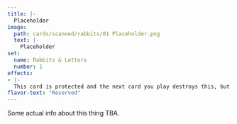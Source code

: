 ```yaml
---
title: |-
  Placeholder
image: 
  path: cards/scanned/rabbits/01 Placeholder.png
  text: |-
    Placeholder
set:
  name: Rabbits & Letters
  number: 1
effects: 
- |-
  This card is protected and the next card you play destroys this, but becomes protected.
flavor-text: "Reserved"
---
```

Some actual info about this thing TBA.
